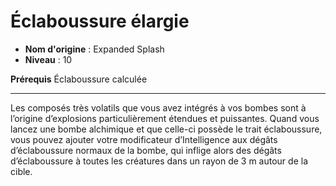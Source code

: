 # Éclaboussure élargie

 * **Nom d'origine** : Expanded Splash
 * **Niveau** : 10


<p><strong>Prérequis</strong> Éclaboussure calculée</p>
<hr>
<p>Les composés très volatils que vous avez intégrés à vos bombes sont à l’origine d’explosions particulièrement étendues et puissantes. Quand vous lancez une bombe alchimique et que celle-ci possède le trait éclaboussure, vous pouvez ajouter votre modificateur d’Intelligence aux dégâts d’éclaboussure normaux de la bombe, qui inflige alors des dégâts d’éclaboussure à toutes les créatures dans un rayon de 3 m autour de la cible.</p>